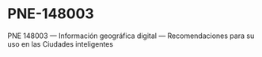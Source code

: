 # PNE-148003
PNE 148003 — Información geográfica digital — Recomendaciones para su uso en las Ciudades inteligentes
